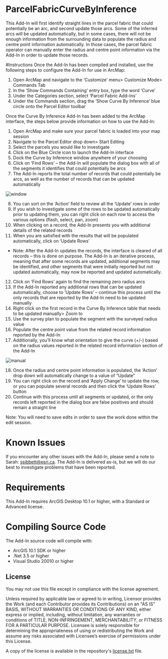 # ParcelFabricCurveByInference

This Add-In will first identify straight lines in the parcel fabric that could potentially be an arc, and second update those arcs. Some of the inferred arcs will be updated automatically, but in some cases, there will not be enough information from the surrounding data to populate the radius and centre point information automatically. In those cases, the parcel fabric operator can manually enter the radius and centre point information via the Add-In in order to update those records. 

#Instructions
Once the Add-In has been compiled and installed, use the following steps to configure the Add-In for use in ArcMap:

1.	Open ArcMap and navigate to the ‘Customize’ menu> Customize Mode> Commands Tab
2.	In the ‘Show Commands Containing’ entry box, type the word ‘Curve’
3.	Under the Categories section, select ‘Parcel Fabric Add-Ins’
4.	Under the Commands section, drag the ‘Show Curve By Inference’ blue circle onto the Parcel Editor toolbar


Once the Curve By Inference Add-In has been added to the ArcMap interface, the steps below provide information on how to use the Add-In:

1.	Open ArcMap and make sure your parcel fabric is loaded into your map session
2.	Navigate to the Parcel Editor drop down> Start Editing
3.	Select the parcels you would like to investigate
4.	Click on the Blue Circle icon to launch the Add-In interface 
5.	Dock the Curve by Inference window anywhere of your choosing
6.	Click on ‘Find Rows’ – the Add-In will populate the dialog box with all of the segments it identifies that could potentially be arcs
7.	The Add-In reports the total number of records that could potentially be arcs, as well as the number of records that can be updated automatically

 ![window](https://cloud.githubusercontent.com/assets/8808482/16622659/e8beb992-4368-11e6-88e7-fa58b26f8056.jpg)

8.	You can sort on the ‘Action’ field to review all the ‘Update’ rows in order
9.	If you wish to investigate some of the rows to be updated automatically prior to updating them, you can right click on each row to access the various options (flash, select, pan, zoom)
10.	When clicking on a record, the Add-In presents you with additional details of the related records
11.	When you are satisfied with the results that will be populated automatically, click on ‘Update Rows’
  * Note: After the Add-In updates the records, the interface is cleared of all records – this is done on purpose. The Add-In is an iterative process, meaning that after some records are updated, additional segments may be identified, and other segments that were initially reported but not updated automatically, may now be reported and updated automatically. 
12.	Click on ‘Find Rows’ again to find the remaining zero radius arcs
13.	If the Add-In reported any additional rows that can be updated automatically, choose to ‘Update Rows’ – continue this process until the only records that are reported by the Add-In need to be updated manually
14.	Right click on the first record in the Curve By Inference table that needs to be updated manually> Zoom to
15.	Use the survey plan to populate the segment with the surveyed radius value 
16.	Populate the centre point value from the related record information reported by the Add-In
17.	Additionally, you’ll know what orientation to give the curve (+/-) based on the radius values reported in the related record information section of the Add-In

 ![manual](https://cloud.githubusercontent.com/assets/8808482/16622657/e77b74da-4368-11e6-9627-319810f19c36.jpg)

18.	Once the radius and centre point information is populated, the ‘Action’ drop down will automatically change to a value of “Update”
19.	You can right click on the record and ‘Apply Change’ to update the row, or you can populate several records and then click the ‘Update Rows’ button
20.	Continue with this process until all segments or updated, or the only records left reported in the dialog box are false positives and should remain a straight line

Note: You will need to save edits in order to save the work done within the edit session. 

# Known Issues

If you encounter any other issues with the Add-In, please send a note to Sarah: ssibbett@esri.ca. The Add-In is delivered as-is, but we will do our best to investigate problems that have been reported. 

# Requirements

This Add-In requires ArcGIS Desktop 10.1 or higher, with a Standard or Advanced license. 

# Compiling Source Code

The Add-In source code will compile with:
  * ArcGIS 10.1 SDK or higher
  * .Net 3.5 or higher
  * Visual Studio 20010 or higher

## License

You may not use this file except in compliance with the license agreement.

Unless required by applicable law or agreed to in writing, Licensor provides the Work (and each Contributor provides its Contributions) on an "AS IS" BASIS, WITHOUT WARRANTIES OR CONDITIONS OF ANY KIND, either express or implied, including, without limitation, any warranties or conditions of TITLE, NON-INFRINGEMENT, MERCHANTABILITY, or FITNESS FOR A PARTICULAR PURPOSE. Licensee is solely responsible for determining the appropriateness of using or redistributing the Work and assume any risks associated with Licensee’s exercise of permissions under this License.

A copy of the license is available in the repository's [license.txt](license.txt) file.
